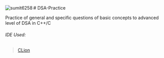 <img align="left" src="https://komarev.com/ghpvc/?username=sumit6258&color=blueviolet&style=plastic" alt="sumit6258" />
<!-- sumitsuman6258@gmail.com -->
# DSA-Practice 

Practice of general and specific questions of basic concepts to advanced level of DSA in C++/C


###### IDE Used:
> [CLion](https://www.jetbrains.com/clion/)


